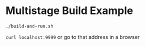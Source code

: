 # Multistage Build Example

`./build-and-run.sh`

`curl localhost:9999` or go to that address in a browser
